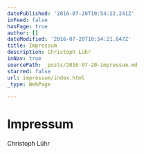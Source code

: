 ```yaml
---
datePublished: '2016-07-20T10:54:22.241Z'
inFeed: false
hasPage: true
author: []
dateModified: '2016-07-20T10:54:21.847Z'
title: Impressum
description: Christoph Lühr
inNav: true
sourcePath: _posts/2016-07-20-impressum.md
starred: false
url: impressum/index.html
_type: WebPage

---
```

# Impressum

Christoph Lühr